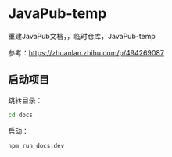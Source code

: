<!--
 * @Author: JavaPub
 * @Date: 2023-07-24 07:55:01
 * @LastEditors: your name
 * @LastEditTime: 2023-08-02 22:07:19
 * @Description: Here is the JavaPub code base. Search JavaPub on the whole web.
 * @FilePath: \JavaPub-temp\README.md
-->
# JavaPub-temp
重建JavaPub文档，，临时仓库，JavaPub-temp


参考：https://zhuanlan.zhihu.com/p/494269087



## 启动项目

跳转目录：

```bash
cd docs
```

启动：

```
npm run docs:dev
```

